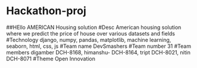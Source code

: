 # Hackathon-proj

##HEllo
AMERICAN Housing solution
#Desc
American housing solution where we predict the price of house over various datasets and fields
#Technology
django, numpy, pandas, matplotlib, machine learning, seaborn, html, css, js
#Team name
DevSmashers
#Team number
31
#Team members
digamber DCH-8168, himanshu- DCH-8164, tript DCH-8021, nitin DCH-8071
#Theme
Open Innovation

